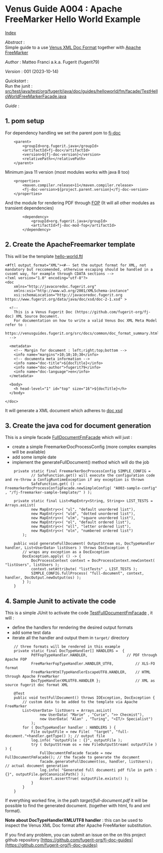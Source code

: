 # Venus Guide A004 : Apache FreeMarker Hello World Example

[Index](../README.md)

*Abstract* :  
Simple guide to a use [Venus XML Doc Format](../src/docs/common/doc_format_summary.md) together with [Apache FreeMarker](../src/docs/common/doc_format_freemarker.md)

*Author* : Matteo Franci a.k.a. Fugerit (fugerit79)

*Version* : 001 (2023-10-14)

*Quickstart* :  
Run the junit : [src/test/java/test/org/fugerit/java/doc/guides/helloworld/fm/facade/TestHelloWorldFreeMarkerFacade.java](src/test/java/test/org/fugerit/java/doc/guides/helloworld/fm/facade/TestHelloWorldFreeMarkerFacade.java)


*Guide* :  

## 1. pom setup

For dependency handling we set the parent pom to [fj-doc](https://github.com/fugerit-org/fj-doc)

```
	<parent>
		<groupId>org.fugerit.java</groupId>
		<artifactId>fj-doc</artifactId>
		<version>${fj-doc-version}</version>
		<relativePath></relativePath>
	</parent> 
```

Minimum java 11 version (most modules works with java 8 too)

```
	<properties>
		<maven.compiler.release>11</maven.compiler.release>
		<fj-doc-version>${project.parent.version}</fj-doc-version>
	</properties>
```

And the module for rendering PDF through [FOP](https://github.com/fugerit-org/fj-doc/tree/main/fj-doc-mod-fop)
(It will all other modules as transient dependencies)

```
		<dependency>
			<groupId>org.fugerit.java</groupId>
			<artifactId>fj-doc-mod-fop</artifactId>
		</dependency>	
```

## 2. Create the ApacheFreemarker template

This will be the template [hello-world.ftl](src/main/resources/fj-freemarker-sample-template/hello-world.ftl)

```
<#ftl output_format="XML"><#-- Set the output format for XML, not mandatory but reccomended, otherwise escaping should be handled in a cusomt way, for example through CDATA sections -->
<?xml version="1.0" encoding="utf-8"?>
<doc
	xmlns="http://javacoredoc.fugerit.org"
	xmlns:xsi="http://www.w3.org/2001/XMLSchema-instance"
    xsi:schemaLocation="http://javacoredoc.fugerit.org https://www.fugerit.org/data/java/doc/xsd/doc-2-1.xsd" > 

  <!--
  	This is a Venus Fugerit Doc (https://github.com/fugerit-org/fj-doc) XML Source Document.
  	For documentation on how to write a valid Venus Doc XML Meta Model refer to : 
  	https://venusguides.fugerit.org/src/docs/common/doc_format_summary.html
  -->

  <metadata>
	<!-- Margin for document : left;right;top;bottom -->
	<info name="margins">10;10;10;30</info>  
	<!-- documenta meta information -->
	<info name="doc-title">${docTitle}</info>
	<info name="doc-author">fugerit79</info>
	<info name="doc-language">en</info>
  </metadata>
  
  <body>
	<h head-level="1" id="top" size="16">${docTitle}</h>
  </body>

</doc>
```


It will generate a XML document which adheres to [doc xsd](https://www.fugerit.org/data/java/doc/xsd/doc-2-1.xsd)

## 3. Create the java cod for document generation

This is a simple facade [FullDocumentFmFacade](src/main/java/org/fugerit/java/doc/guides/fulldocument/fm/facade/FullDocumentFmFacade.java) which will just : 

- create a simple FreemarkerDocProcessConfig (more complex examples will be available)
- add some ismple date
- implement the generateFullDocument() method which will do the job

```
	private static final FreemarkerDocProcessConfig SIMPLE_CONFIG = 
			// SafeFunction.get() will execute the configuration code and re-throw a ConfigRuntimeException if any exception is thrown
			SafeFunction.get( () -> FreemarkerDocProcessConfigFacade.newSimpleConfig( "A003-sample-config" , "/fj-freemarker-sample-template/" ) );
	
	private static final List<MapEntry<String, String>> LIST_TESTS = Arrays.asList(
			new MapEntry<>( "ul", "default unordered list"),
			new MapEntry<>( "uld", "dotted unordered list"),
			new MapEntry<>( "ulm", "square unordered list"),
			new MapEntry<>( "ol", "default ordered list"),
			new MapEntry<>( "oll", "letter ordered list"),
			new MapEntry<>( "oln", "numbered ordered list")
		);
	
	public void generateFullDocument( OutputStream os, DocTypeHandler handler, List<UserData> listUsers ) throws DocException {
		// wraps any exception as a DocException
		DocException.apply( () -> {
			DocProcessContext context = DocProcessContext.newContext( "listUsers", listUsers );
			context.setAttribute( "listTests" , LIST_TESTS );
			SIMPLE_CONFIG.fullProcess( "full-document", context, handler, DocOutput.newOutput(os) );
		} );
	}
```

## 4. Sample Junit to activate the code

This is a simple JUnit to activate the code [TestFullDocumentFmFacade](src/test/java/test/org/fugerit/java/doc/guides/fulldocument/fm/facade/TestFullDocumentFmFacade.java) , it will : 

- define the handlers for rendering the desired output formats
- add some test data
- iterate all the handler and output them in `target/` directory

```
	// three formats will be rendered in this example
	private static final DocTypeHandler[] HANDLERS =  { 
			PdfFopTypeHandler.HANDLER, 					// PDF through Apache FOP
			FreeMarkerFopTypeHandler.HANDLER_UTF8,			// XLS-FO format
			FreeMarkerHtmlTypeHandlerEscapeUTF8.HANDLER,	// HTML through Apache FreeMarker
			DocTypeHandlerXMLUTF8.HANDLER };				// XML as source fugerit doc format XML
	
	@Test
	public void testFullDocument() throws IOException, DocException {
		// custom data to be added to the template via Apache FreeMarker
		List<UserData> listUsers = Arrays.asList( 
				new UserData( "Marie" , "Curie", ">> Checmist"),
				new UserData( "Alan" , "Turing", "<IT/> Specialist")
			);
		for ( DocTypeHandler handler : HANDLERS ) {
			File outputFile = new File(  "target", "full-document."+handler.getType() ); // output file
			log.info( "outputFile : {}", outputFile );
			try ( OutputStream os = new FileOutputStream( outputFile ) ) {
				FullDocumentFmFacade facade = new FullDocumentFmFacade(); // the facade to generate the document
				facade.generateFullDocument(os, handler, listUsers); // actual document generation
				log.info( "Generated full documenti pdf file in path : {}", outputFile.getCanonicalPath() );
				Assert.assertTrue( outputFile.exists() );
			}	
		}
	}
```

If everything worked fine, in the path *target/full-document.pdf* it will be possible to find the generated document. (together with html, fo and xml format).

**Note about DocTypeHandlerXMLUTF8 handler** : this can be used to inspect the Venus XML Doc format after Apache FreeMarker substitution.

If you find any problem, you can submit an issue on the on this project github repository [https://github.com/fugerit-org/fj-doc-guides](https://github.com/fugerit-org/fj-doc-guides)
